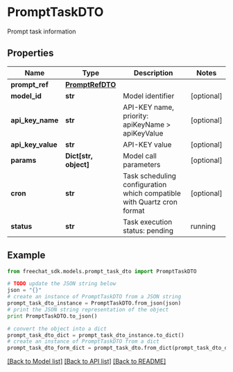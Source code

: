 # PromptTaskDTO

Prompt task information

## Properties

Name | Type | Description | Notes
------------ | ------------- | ------------- | -------------
**prompt_ref** | [**PromptRefDTO**](PromptRefDTO.md) |  | 
**model_id** | **str** | Model identifier | [optional] 
**api_key_name** | **str** | API-KEY name, priority: apiKeyName &gt; apiKeyValue | [optional] 
**api_key_value** | **str** | API-KEY value | [optional] 
**params** | **Dict[str, object]** | Model call parameters | [optional] 
**cron** | **str** | Task scheduling configuration which compatible with Quartz cron format | [optional] 
**status** | **str** | Task execution status: pending | running | succeeded | failed | [optional] 

## Example

```python
from freechat_sdk.models.prompt_task_dto import PromptTaskDTO

# TODO update the JSON string below
json = "{}"
# create an instance of PromptTaskDTO from a JSON string
prompt_task_dto_instance = PromptTaskDTO.from_json(json)
# print the JSON string representation of the object
print PromptTaskDTO.to_json()

# convert the object into a dict
prompt_task_dto_dict = prompt_task_dto_instance.to_dict()
# create an instance of PromptTaskDTO from a dict
prompt_task_dto_form_dict = prompt_task_dto.from_dict(prompt_task_dto_dict)
```
[[Back to Model list]](../README.md#documentation-for-models) [[Back to API list]](../README.md#documentation-for-api-endpoints) [[Back to README]](../README.md)


